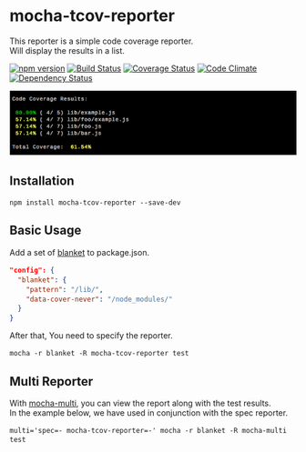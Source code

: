 mocha-tcov-reporter
========================

This reporter is a simple code coverage reporter.  
Will display the results in a list.

[![npm version](https://badge.fury.io/js/mocha-tcov-reporter.svg)](http://badge.fury.io/js/mocha-tcov-reporter)
[![Build Status](https://travis-ci.org/holyshared/mocha-tcov-reporter.svg?branch=upgrade_modules)](https://travis-ci.org/holyshared/mocha-tcov-reporter)
[![Coverage Status](https://coveralls.io/repos/holyshared/mocha-tcov-reporter/badge.svg?branch=master)](https://coveralls.io/r/holyshared/mocha-tcov-reporter?branch=master)
[![Code Climate](https://codeclimate.com/github/holyshared/mocha-tcov-reporter/badges/gpa.svg)](https://codeclimate.com/github/holyshared/mocha-tcov-reporter)
[![Dependency Status](https://gemnasium.com/holyshared/mocha-tcov-reporter.svg)](https://gemnasium.com/holyshared/mocha-tcov-reporter)

![mocha-tcov-reporter](https://raw.githubusercontent.com/holyshared/mocha-tcov-reporter/master/screen.png "mocha-tcov-reporter")

Installation
------------------------------------------

	npm install mocha-tcov-reporter --save-dev

Basic Usage
------------------------------------------

Add a set of [blanket](https://github.com/alex-seville/blanket) to package.json.

```json
"config": {
  "blanket": {
    "pattern": "/lib/",
    "data-cover-never": "/node_modules/"
  }
}
```

After that, You need to specify the reporter.  

	mocha -r blanket -R mocha-tcov-reporter test


Multi Reporter
------------------------------------------

With [mocha-multi](https://github.com/glenjamin/mocha-multi), you can view the report along with the test results.  
In the example below, we have used in conjunction with the spec reporter.

	multi='spec=- mocha-tcov-reporter=-' mocha -r blanket -R mocha-multi test

